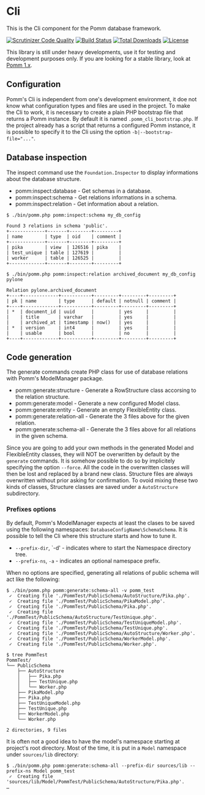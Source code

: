 # Cli

This is the Cli component for the Pomm database framework.

[![Scrutinizer Code Quality](https://scrutinizer-ci.com/g/pomm-project/Cli/badges/quality-score.png?b=master)](https://scrutinizer-ci.com/g/pomm-project/Cli/?branch=master) [![Build Status](https://travis-ci.org/pomm-project/Cli.svg)](https://travis-ci.org/pomm-project/Cli) [![Total Downloads](https://poser.pugx.org/pomm-project/cli/downloads.svg)](https://packagist.org/packages/pomm-project/cli) [![License](https://poser.pugx.org/pomm-project/cli/license.svg)](https://packagist.org/packages/pomm-project/cli)

This library is still under heavy developments, use it for testing and development purposes only. If you are looking for a stable library, look at [Pomm 1.x](http://www.pomm-project.org).

## Configuration

Pomm's Cli is independent from one's development environment, it doe not know what configuration types and files are used in the project. To make the Cli to work, it is necessary to create a plain PHP bootstrap file that returns a Pomm instance. By default it is named `.pomm_cli_bootstrap.php`. If the project already has a script that returns a configured Pomm instance, it is possible to specify it to the Cli using the option `-b|--bootstrap-file="..."`.

## Database inspection

The inspect command use the `Foundation.Inspector` to display informations about the database structure.

 * pomm:inspect:database - Get schemas in a database.
 * pomm:inspect:schema   - Get relations informations in a schema.
 * pomm:inspect:relation - Get information about a relation.

 ```
$ ./bin/pomm.php pomm:inspect:schema my_db_config

Found 3 relations in schema 'public'.
+-------------+-------+--------+---------+
| name        | type  | oid    | comment |
+-------------+-------+--------+---------+
| pika        | view  | 126516 | pika    |
| test_unique | table | 127619 |         |
| worker      | table | 126525 |         |
+-------------+-------+--------+---------+
 ```
 ```
$ ./bin/pomm.php pomm:inspect:relation archived_document my_db_config pylone

Relation pylone.archived_document
+----+-------------+-----------+---------+---------+---------+
| pk | name        | type      | default | notnull | comment |
+----+-------------+-----------+---------+---------+---------+
| *  | document_id | uuid      |         | yes     |         |
|    | title       | varchar   |         | yes     |         |
|    | archived_at | timestamp | now()   | yes     |         |
| *  | version     | int4      |         | yes     |         |
|    | usable      | bool      |         | no      |         |
+----+-------------+-----------+---------+---------+---------+
 ```

## Code generation

The generate commands create PHP class for use of database relations with Pomm's ModelManager package.

 * pomm:generate:structure    - Generate a RowStructure class accorsing to the relation structure.
 * pomm:generate:model        - Generate a new configured Model class.
 * pomm:generate:entity       - Generate an empty FlexibleEntity class.
 * pomm:generate:relation-all - Generate the 3 files above for the given relation.
 * pomm:generate:schema-all   - Generate the 3 files above for all relations in the given schema.

Since you are going to add your own methods in the generated Model and FlexibleEntity classes, they will NOT be overwritten by default by the `generate` commands. It is somehow possible to do so by implicitely specifying the option `--force`. All the code in the overwritten classes will then be lost and replaced by a brand new class. Structure files are always overwritten without prior asking for confirmation. To ovoid mixing these two kinds of classes, Structure classes are saved under a `AutoStructure` subdirectory.

### Prefixes options

By default, Pomm's ModelManager expects at least the clases to be saved using the following namespaces: `DatabaseConfigName\SchemaSchema`. It is possible to tell the Cli where this structure starts and how to tune it.

 * `--prefix-dir`, `-d' - indicates where to start the Namespace directory tree.
 * `--prefix-ns`, `-a`  - indicates an optional namespace prefix.

When no options are specified, generating all relations of public schema will act like the following:

```
$ ./bin/pomm.php pomm:generate:schema-all -v pomm_test
 ✓  Creating file './PommTest/PublicSchema/AutoStructure/Pika.php'.
 ✓  Creating file './PommTest/PublicSchema/PikaModel.php'.
 ✓  Creating file './PommTest/PublicSchema/Pika.php'.
 ✓  Creating file './PommTest/PublicSchema/AutoStructure/TestUnique.php'.
 ✓  Creating file './PommTest/PublicSchema/TestUniqueModel.php'.
 ✓  Creating file './PommTest/PublicSchema/TestUnique.php'.
 ✓  Creating file './PommTest/PublicSchema/AutoStructure/Worker.php'.
 ✓  Creating file './PommTest/PublicSchema/WorkerModel.php'.
 ✓  Creating file './PommTest/PublicSchema/Worker.php'.

$ tree PommTest
PommTest/
└── PublicSchema
    ├── AutoStructure
    │   ├── Pika.php
    │   ├── TestUnique.php
    │   └── Worker.php
    ├── PikaModel.php
    ├── Pika.php
    ├── TestUniqueModel.php
    ├── TestUnique.php
    ├── WorkerModel.php
    └── Worker.php

2 directories, 9 files
```

It is often not a good idea to have the model's namespace starting at project's root directory. Most of the time, it is put in a `Model` namespace under `sources/lib` directory:

```
$ ./bin/pomm.php pomm:generate:schema-all --prefix-dir sources/lib --prefix-ns Model pomm_test
 ✓  Creating file 'sources/lib/Model/PommTest/PublicSchema/AutoStructure/Pika.php'.
…
```
